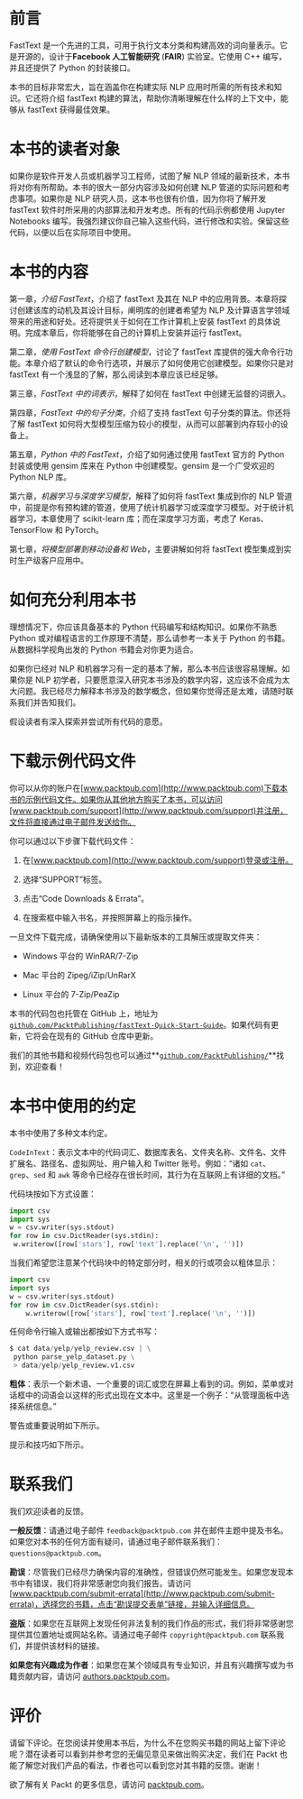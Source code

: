 # 前言

FastText 是一个先进的工具，可用于执行文本分类和构建高效的词向量表示。它是开源的，设计于**Facebook 人工智能研究** (**FAIR**) 实验室。它使用 C++ 编写，并且还提供了 Python 的封装接口。

本书的目标非常宏大，旨在涵盖你在构建实际 NLP 应用时所需的所有技术和知识。它还将介绍 fastText 构建的算法，帮助你清晰理解在什么样的上下文中，能够从 fastText 获得最佳效果。

# 本书的读者对象

如果你是软件开发人员或机器学习工程师，试图了解 NLP 领域的最新技术，本书将对你有所帮助。本书的很大一部分内容涉及如何创建 NLP 管道的实际问题和考虑事项。如果你是 NLP 研究人员，这本书也很有价值，因为你将了解开发 fastText 软件时所采用的内部算法和开发考虑。所有的代码示例都使用 Jupyter Notebooks 编写。我强烈建议你自己输入这些代码，进行修改和实验。保留这些代码，以便以后在实际项目中使用。

# 本书的内容

第一章，*介绍 FastText*，介绍了 fastText 及其在 NLP 中的应用背景。本章将探讨创建该库的动机及其设计目标，阐明库的创建者希望为 NLP 及计算语言学领域带来的用途和好处。还将提供关于如何在工作计算机上安装 fastText 的具体说明。完成本章后，你将能够在自己的计算机上安装并运行 fastText。

第二章，*使用 FastText 命令行创建模型*，讨论了 fastText 库提供的强大命令行功能。本章介绍了默认的命令行选项，并展示了如何使用它创建模型。如果你只是对 fastText 有一个浅显的了解，那么阅读到本章应该已经足够。

第三章，*FastText 中的词表示*，解释了如何在 fastText 中创建无监督的词嵌入。

第四章，*FastText 中的句子分类*，介绍了支持 fastText 句子分类的算法。你还将了解 fastText 如何将大型模型压缩为较小的模型，从而可以部署到内存较小的设备上。

第五章，*Python 中的 FastText*，介绍了如何通过使用 fastText 官方的 Python 封装或使用 gensim 库来在 Python 中创建模型。gensim 是一个广受欢迎的 Python NLP 库。

第六章，*机器学习与深度学习模型*，解释了如何将 fastText 集成到你的 NLP 管道中，前提是你有预构建的管道，使用了统计机器学习或深度学习模型。对于统计机器学习，本章使用了 scikit-learn 库；而在深度学习方面，考虑了 Keras、TensorFlow 和 PyTorch。

第七章，*将模型部署到移动设备和 Web*，主要讲解如何将 fastText 模型集成到实时生产级客户应用中。

# 如何充分利用本书

理想情况下，你应该具备基本的 Python 代码编写和结构知识。如果你不熟悉 Python 或对编程语言的工作原理不清楚，那么请参考一本关于 Python 的书籍。从数据科学视角出发的 Python 书籍会对你更为适合。

如果你已经对 NLP 和机器学习有一定的基本了解，那么本书应该很容易理解。如果你是 NLP 初学者，只要愿意深入研究本书涉及的数学内容，这应该不会成为太大问题。我已经尽力解释本书涉及的数学概念，但如果你觉得还是太难，请随时联系我们并告知我们。

假设读者有深入探索并尝试所有代码的意愿。

# 下载示例代码文件

你可以从你的账户在[www.packtpub.com](http://www.packtpub.com)下载本书的示例代码文件。如果你从其他地方购买了本书，可以访问[www.packtpub.com/support](http://www.packtpub.com/support)并注册，文件将直接通过电子邮件发送给你。

你可以通过以下步骤下载代码文件：

1.  在[www.packtpub.com](http://www.packtpub.com/support)登录或注册。

1.  选择“SUPPORT”标签。

1.  点击“Code Downloads & Errata”。

1.  在搜索框中输入书名，并按照屏幕上的指示操作。

一旦文件下载完成，请确保使用以下最新版本的工具解压或提取文件夹：

+   Windows 平台的 WinRAR/7-Zip

+   Mac 平台的 Zipeg/iZip/UnRarX

+   Linux 平台的 7-Zip/PeaZip

本书的代码包也托管在 GitHub 上，地址为[`github.com/PacktPublishing/fastText-Quick-Start-Guide`](https://github.com/PacktPublishing/fastText-Quick-Start-Guide)。如果代码有更新，它将会在现有的 GitHub 仓库中更新。

我们的其他书籍和视频代码包也可以通过**[`github.com/PacktPublishing/`](https://github.com/PacktPublishing/)**找到，欢迎查看！

# 本书中使用的约定

本书中使用了多种文本约定。

`CodeInText`：表示文本中的代码词汇、数据库表名、文件夹名称、文件名、文件扩展名、路径名、虚拟网址、用户输入和 Twitter 账号。例如：“诸如 `cat`、`grep`、`sed` 和 `awk` 等命令已经存在很长时间，其行为在互联网上有详细的文档。”

代码块按如下方式设置：

```py
import csv
import sys
w = csv.writer(sys.stdout)
for row in csv.DictReader(sys.stdin):
 w.writerow([row['stars'], row['text'].replace('\n', '')])
```

当我们希望您注意某个代码块中的特定部分时，相关的行或项会以粗体显示：

```py
import csv
import sys
w = csv.writer(sys.stdout)
for row in csv.DictReader(sys.stdin):
    w.writerow([row['stars'], row['text'].replace('\n', '')])
```

任何命令行输入或输出都按如下方式书写：

```py
$ cat data/yelp/yelp_review.csv | \
 python parse_yelp_dataset.py \
 > data/yelp/yelp_review.v1.csv
```

**粗体**：表示一个新术语、一个重要的词汇或您在屏幕上看到的词。例如，菜单或对话框中的词语会以这样的形式出现在文本中。这里是一个例子：“从管理面板中选择系统信息。”

警告或重要说明如下所示。

提示和技巧如下所示。

# 联系我们

我们欢迎读者的反馈。

**一般反馈**：请通过电子邮件 `feedback@packtpub.com` 并在邮件主题中提及书名。如果您对本书的任何方面有疑问，请通过电子邮件联系我们：`questions@packtpub.com`。

**勘误**：尽管我们已经尽力确保内容的准确性，但错误仍然可能发生。如果您发现本书中有错误，我们将非常感谢您向我们报告。请访问 [www.packtpub.com/submit-errata](http://www.packtpub.com/submit-errata)，选择您的书籍，点击“勘误提交表单”链接，并输入详细信息。

**盗版**：如果您在互联网上发现任何非法复制的我们作品的形式，我们将非常感谢您提供其位置地址或网站名称。请通过电子邮件 `copyright@packtpub.com` 联系我们，并提供该材料的链接。

**如果您有兴趣成为作者**：如果您在某个领域具有专业知识，并且有兴趣撰写或为书籍贡献内容，请访问 [authors.packtpub.com](http://authors.packtpub.com/)。

# 评价

请留下评论。在您阅读并使用本书后，为什么不在您购买书籍的网站上留下评论呢？潜在读者可以看到并参考您的无偏见意见来做出购买决定，我们在 Packt 也能了解您对我们产品的看法，作者也可以看到您对其书籍的反馈。谢谢！

欲了解有关 Packt 的更多信息，请访问 [packtpub.com](https://www.packtpub.com/)。
